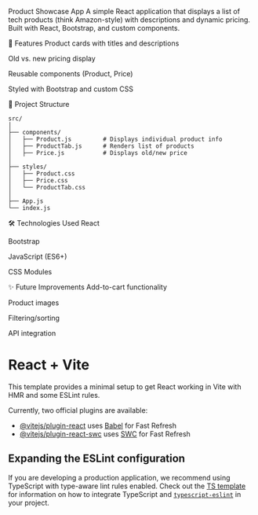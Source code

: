 Product Showcase App
A simple React application that displays a list of tech products (think Amazon-style)  with descriptions and dynamic pricing. Built with React, Bootstrap, and custom components.

🚀 Features
Product cards with titles and descriptions

Old vs. new pricing display

Reusable components (Product, Price)

Styled with Bootstrap and custom CSS

📁 Project Structure
```
src/
│
├── components/
│   ├── Product.js         # Displays individual product info
│   ├── ProductTab.js      # Renders list of products
│   ├── Price.js           # Displays old/new price
│
├── styles/
│   ├── Product.css
│   ├── Price.css
│   └── ProductTab.css
│
├── App.js
└── index.js

```

🛠️ Technologies Used
React

Bootstrap

JavaScript (ES6+)

CSS Modules


✨ Future Improvements
Add-to-cart functionality

Product images

Filtering/sorting

API integration



# React + Vite

This template provides a minimal setup to get React working in Vite with HMR and some ESLint rules.

Currently, two official plugins are available:

- [@vitejs/plugin-react](https://github.com/vitejs/vite-plugin-react/blob/main/packages/plugin-react) uses [Babel](https://babeljs.io/) for Fast Refresh
- [@vitejs/plugin-react-swc](https://github.com/vitejs/vite-plugin-react/blob/main/packages/plugin-react-swc) uses [SWC](https://swc.rs/) for Fast Refresh

## Expanding the ESLint configuration

If you are developing a production application, we recommend using TypeScript with type-aware lint rules enabled. Check out the [TS template](https://github.com/vitejs/vite/tree/main/packages/create-vite/template-react-ts) for information on how to integrate TypeScript and [`typescript-eslint`](https://typescript-eslint.io) in your project.
